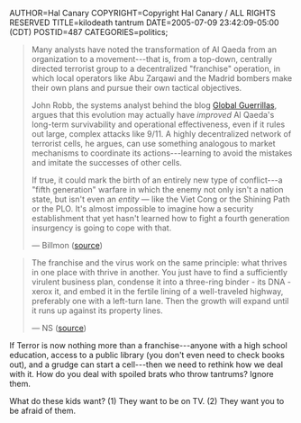 AUTHOR=Hal Canary
COPYRIGHT=Copyright Hal Canary / ALL RIGHTS RESERVED
TITLE=kilodeath tantrum
DATE=2005-07-09 23:42:09-05:00 (CDT)
POSTID=487
CATEGORIES=politics;

> Many analysts have noted the transformation of Al Qaeda from an organization to a movement---that is, from a top-down, centrally directed terrorist group to a decentralized "franchise" operation, in which local operators like Abu Zarqawi and the Madrid bombers make their own plans and pursue their own tactical objectives.
> 
> John Robb, the systems analyst behind the blog [Global Guerrillas](http://globalguerrillas.typepad.com/globalguerrillas/2005/07/journal__a_caut.html), argues that this evolution may actually have _improved_ Al Qaeda's long-term survivability and operational effectiveness, even if it rules out large, complex attacks like 9/11. A highly decentralized network of terrorist cells, he argues, can use something analogous to market mechanisms to coordinate its actions---learning to avoid the mistakes and imitate the successes of other cells.
> 
> If true, it could mark the birth of an entirely new type of conflict---a "fifth generation" warfare in which the enemy not only isn't a nation state, but isn't even an _entity_ — like the Viet Cong or the Shining Path or the PLO. It's almost impossible to imagine how a security establishment that yet hasn't learned how to fight a fourth generation insurgency is going to cope with that.
> 
> — Billmon ([source](https://web.archive.org/web/20061206122221/http://billmon.org/archives/001986.html))

> The franchise and the virus work on the same principle: what thrives in one place with thrive in another. You just have to find a sufficiently virulent business plan, condense it into a three-ring binder - its DNA - xerox it, and embed it in the fertile lining of a well-traveled highway, preferably one with a left-turn lane. Then the growth will expand until it runs up against its property lines.
> 
> — NS ([source](https://halcanary.org/isbn/?0553380958/Snow+Crash))

If Terror is now nothing more than a franchise---anyone with a high school education, access to a public library (you don't even need to check books out), and a grudge can start a cell---then we need to rethink how we deal with it. How do you deal with spoiled brats who throw tantrums? Ignore them.

What do these kids want? (1) They want to be on TV. (2) They want you to be afraid of them.
